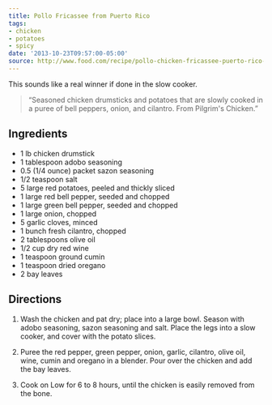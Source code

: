 ```yaml
---
title: Pollo Fricassee from Puerto Rico
tags:
- chicken
- potatoes
- spicy
date: '2013-10-23T09:57:00-05:00'
source: http://www.food.com/recipe/pollo-chicken-fricassee-puerto-rico-499184
---
```

This sounds like a real winner if done in the slow cooker.


> &ldquo;Seasoned chicken drumsticks and potatoes that are slowly cooked in a
> puree of bell peppers, onion, and cilantro. From Pilgrim's Chicken.&rdquo;

Ingredients
-----------

-   1 lb chicken drumstick
-   1 tablespoon adobo seasoning
-   0.5 (1/4 ounce) packet sazon seasoning
-   1/2 teaspoon salt
-   5 large red potatoes, peeled and thickly sliced
-   1 large red bell pepper, seeded and chopped
-   1 large green bell pepper, seeded and chopped
-   1 large onion, chopped
-   5 garlic cloves, minced
-   1 bunch fresh cilantro, chopped
-   2 tablespoons olive oil
-   1/2 cup dry red wine
-   1 teaspoon ground cumin
-   1 teaspoon dried oregano
-   2 bay leaves

Directions
----------

1.  Wash the chicken and pat dry; place into a large bowl. Season with
    adobo seasoning, sazon seasoning and salt. Place the legs into a
    slow cooker, and cover with the potato slices.

2.  Puree the red pepper, green pepper, onion, garlic, cilantro, olive
    oil, wine, cumin and oregano in a blender. Pour over the chicken and
    add the bay leaves.

3.  Cook on Low for 6 to 8 hours, until the chicken is easily removed
    from the bone.

